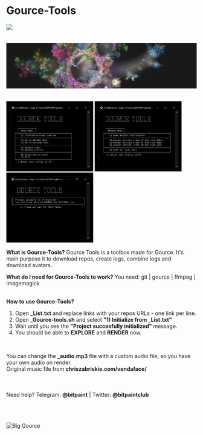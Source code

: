 # Gource-Tools
 <img src="https://img.shields.io/badge/License-MIT-orange.svg"> <br> <br>


 <img src="https://raw.githubusercontent.com/bitpaint/bitcoin-gources/main/gource/art/screenshoot.jpg" alt="Combined" width="690px"> <br> <br>

<img src="https://raw.githubusercontent.com/bitpaint/Gource-Tools/main/src/img/mainmenu.jpg" alt="Main menu" width="230px">   <img src="https://raw.githubusercontent.com/bitpaint/Gource-Tools/main/src/img/rendermenu.jpg" alt="Render menu" width="230px">   <img src="https://raw.githubusercontent.com/bitpaint/Gource-Tools/main/src/img/initmenu.jpg" alt="Initialize menu" width="230px">


<b>What is Gource-Tools?</b>
Gource Tools is a toolbox made for Gource.
It's main purpose it to download repos, create logs, combine logs and download avatars.


<b>What do I need for Gource-Tools to work?</b>
You need: git | gource | ffmpeg | imagemagick<br>
<br>

<b>How to use Gource-Tools?</b>
1) Open <b>_List.txt</b> and replace links with your repos URLs - one link per line.<br>
2) Open <b>_Gource-tools.sh</b> and select <b>"1) Initialize from _List.txt"</b> <br>
3) Wait until you see the <b>"Project succesfully initialized" </b>message.<br>
4) You should be able to <b>EXPLORE</b> and <b>RENDER</b> now.<br>
<br>

You can change the <b>_audio.mp3</b> file with a custom audio file, so you have your own audio on render.<br>
Original music file from <b>chriszabriskie.com/vendaface/</b>
<br>
<br> <br>
<br>
Need help? Telegram: <b>@bitpaint</b> | Twitter: <b>@bitpaintclub<br></b>
<br>
<br>
<br>

 <img src="https://raw.githubusercontent.com/bitpaint/bitcoin-gources/main/gource/art/4k/2.png" alt="Big Gource" width="690px"> <br> <br>
